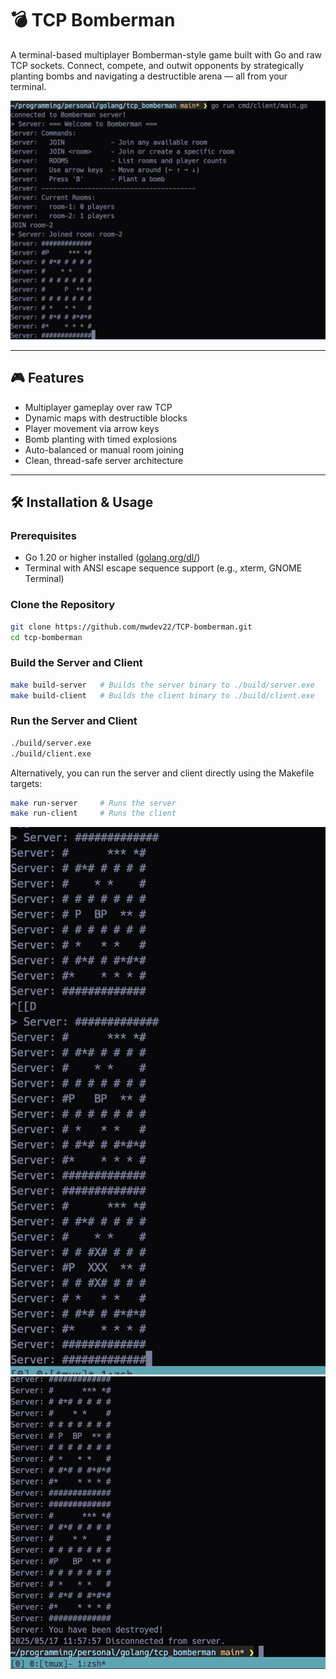 # 💣 TCP Bomberman

A terminal-based multiplayer Bomberman-style game built with Go and raw TCP sockets. Connect, compete, and outwit opponents by strategically planting bombs and navigating a destructible arena — all from your terminal.

![Gameplay Screenshot](./gameplay1.png)

---

## 🎮 Features

- Multiplayer gameplay over raw TCP
- Dynamic maps with destructible blocks
- Player movement via arrow keys
- Bomb planting with timed explosions
- Auto-balanced or manual room joining
- Clean, thread-safe server architecture

---

## 🛠️ Installation & Usage

### Prerequisites

- Go 1.20 or higher installed ([golang.org/dl/](https://golang.org/dl/))
- Terminal with ANSI escape sequence support (e.g., xterm, GNOME Terminal)

### Clone the Repository

```bash
git clone https://github.com/mwdev22/TCP-bomberman.git
cd tcp-bomberman
```

### Build the Server and Client

```bash
make build-server   # Builds the server binary to ./build/server.exe
make build-client   # Builds the client binary to ./build/client.exe
```

### Run the Server and Client

```bash
./build/server.exe
./build/client.exe
```

Alternatively, you can run the server and client directly using the Makefile targets:

```bash
make run-server     # Runs the server
make run-client     # Runs the client
```

![Gameplay Screenshot](./gameplay2.png)
![Gameplay Screenshot](./gameplay3.png)
